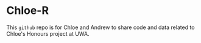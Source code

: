 # Chloe-R
This `github` repo is for Chloe and Andrew to share code and data related to Chloe's Honours project at UWA.

